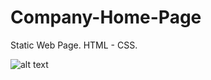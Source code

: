 # Company-Home-Page

Static Web Page. HTML - CSS.

![alt text](https://res.cloudinary.com/dkp2goy1i/image/upload/v1635601765/companyhomepage_xmak0o.jpg)
